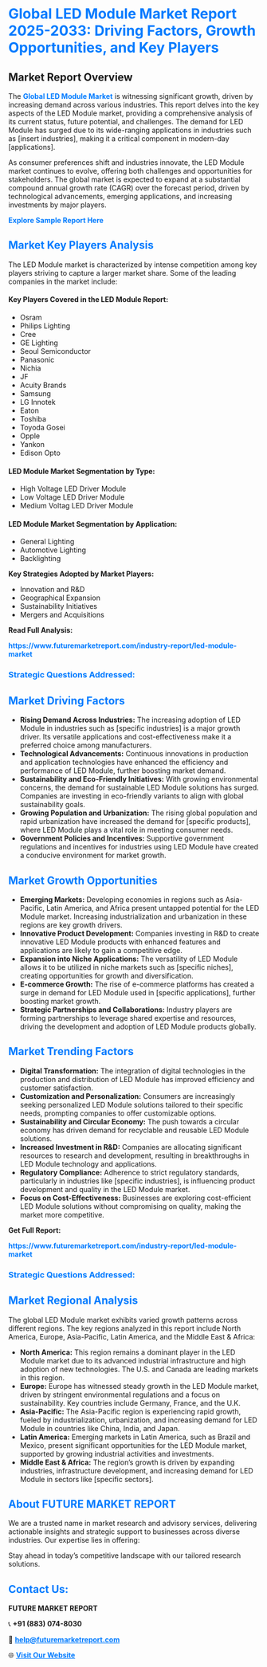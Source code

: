 <h1 style="color: #007BFF;">Global LED Module Market Report 2025-2033: Driving Factors, Growth Opportunities, and Key Players</h1>

<section id="overview">
<h2>Market Report Overview</h2>
<p>The <a href="https://www.futuremarketreport.com/industry-report/led-module-market" style="color: #007BFF; text-decoration: none;"><strong>Global LED Module Market</strong></a> is witnessing significant growth, driven by increasing demand across various industries. This report delves into the key aspects of the LED Module market, providing a comprehensive analysis of its current status, future potential, and challenges. The demand for LED Module has surged due to its wide-ranging applications in industries such as [insert industries], making it a critical component in modern-day [applications].</p>
<p>As consumer preferences shift and industries innovate, the LED Module market continues to evolve, offering both challenges and opportunities for stakeholders. The global market is expected to expand at a substantial compound annual growth rate (CAGR) over the forecast period, driven by technological advancements, emerging applications, and increasing investments by major players.</p>
</section>

<section id="overview">
<p><a href="https://www.futuremarketreport.com/request-sample/reportId=26355" style="color: #007BFF; text-decoration: none;"><strong>Explore Sample Report Here</strong></a></p>
</section>

<section id="key-players">
<h2 style="color: #007BFF;">Market Key Players Analysis</h2>
<p>The LED Module market is characterized by intense competition among key players striving to capture a larger market share. Some of the leading companies in the market include:</p>
<h4>Key Players Covered in the LED Module Report:</h4>
<ul><li>Osram</li><li>Philips Lighting</li><li>Cree</li><li>GE Lighting</li><li>Seoul Semiconductor</li><li>Panasonic</li><li>Nichia</li><li>JF</li><li>Acuity Brands</li><li>Samsung</li><li>LG Innotek</li><li>Eaton</li><li>Toshiba</li><li>Toyoda Gosei</li><li>Opple</li><li>Yankon</li><li>Edison Opto</li></ul>
<h4>LED Module Market Segmentation by Type:</h4>
<ul><li>High Voltage LED Driver Module</li><li>Low Voltage LED Driver Module</li><li>Medium Voltag LED Driver Module</li></ul>

<h4>LED Module Market Segmentation by Application:</h4>
<ul><li>General Lighting</li><li>Automotive Lighting</li><li>Backlighting</li></ul>
<p><strong>Key Strategies Adopted by Market Players:</strong></p>
<ul>
<li>Innovation and R&D</li>
<li>Geographical Expansion</li>
<li>Sustainability Initiatives</li>
<li>Mergers and Acquisitions</li>
</ul>
</section>

<section>
<p><strong>Read Full Analysis: </strong></p><a href="https://www.futuremarketreport.com/industry-report/led-module-market" style="color: #007BFF; text-decoration: none;"><strong>https://www.futuremarketreport.com/industry-report/led-module-market</strong></a>
<h3 style="color: #007BFF;">Strategic Questions Addressed:</h3>
</section>

<section id="driving-factors">
<h2 style="color: #007BFF;">Market Driving Factors</h2>
<ul>
<li><strong>Rising Demand Across Industries:</strong> The increasing adoption of LED Module in industries such as [specific industries] is a major growth driver. Its versatile applications and cost-effectiveness make it a preferred choice among manufacturers.</li>
<li><strong>Technological Advancements:</strong> Continuous innovations in production and application technologies have enhanced the efficiency and performance of LED Module, further boosting market demand.</li>
<li><strong>Sustainability and Eco-Friendly Initiatives:</strong> With growing environmental concerns, the demand for sustainable LED Module solutions has surged. Companies are investing in eco-friendly variants to align with global sustainability goals.</li>
<li><strong>Growing Population and Urbanization:</strong> The rising global population and rapid urbanization have increased the demand for [specific products], where LED Module plays a vital role in meeting consumer needs.</li>
<li><strong>Government Policies and Incentives:</strong> Supportive government regulations and incentives for industries using LED Module have created a conducive environment for market growth.</li>
</ul>
</section>

<section id="growth-opportunities">
<h2 style="color: #007BFF;">Market Growth Opportunities</h2>
<ul>
<li><strong>Emerging Markets:</strong> Developing economies in regions such as Asia-Pacific, Latin America, and Africa present untapped potential for the LED Module market. Increasing industrialization and urbanization in these regions are key growth drivers.</li>
<li><strong>Innovative Product Development:</strong> Companies investing in R&D to create innovative LED Module products with enhanced features and applications are likely to gain a competitive edge.</li>
<li><strong>Expansion into Niche Applications:</strong> The versatility of LED Module allows it to be utilized in niche markets such as [specific niches], creating opportunities for growth and diversification.</li>
<li><strong>E-commerce Growth:</strong> The rise of e-commerce platforms has created a surge in demand for LED Module used in [specific applications], further boosting market growth.</li>
<li><strong>Strategic Partnerships and Collaborations:</strong> Industry players are forming partnerships to leverage shared expertise and resources, driving the development and adoption of LED Module products globally.</li>
</ul>
</section>

<section id="trending-factors">
<h2 style="color: #007BFF;">Market Trending Factors</h2>
<ul>
<li><strong>Digital Transformation:</strong> The integration of digital technologies in the production and distribution of LED Module has improved efficiency and customer satisfaction.</li>
<li><strong>Customization and Personalization:</strong> Consumers are increasingly seeking personalized LED Module solutions tailored to their specific needs, prompting companies to offer customizable options.</li>
<li><strong>Sustainability and Circular Economy:</strong> The push towards a circular economy has driven demand for recyclable and reusable LED Module solutions.</li>
<li><strong>Increased Investment in R&D:</strong> Companies are allocating significant resources to research and development, resulting in breakthroughs in LED Module technology and applications.</li>
<li><strong>Regulatory Compliance:</strong> Adherence to strict regulatory standards, particularly in industries like [specific industries], is influencing product development and quality in the LED Module market.</li>
<li><strong>Focus on Cost-Effectiveness:</strong> Businesses are exploring cost-efficient LED Module solutions without compromising on quality, making the market more competitive.</li>
</ul>
</section>

<section>
<p><strong>Get Full Report: </strong></p><a href="https://www.futuremarketreport.com/industry-report/led-module-market" style="color: #007BFF; text-decoration: none;"><strong>https://www.futuremarketreport.com/industry-report/led-module-market</strong></a>
<h3 style="color: #007BFF;">Strategic Questions Addressed:</h3>
</section>


<section id="regional-analysis">
<h2 style="color: #007BFF;">Market Regional Analysis</h2>
<p>The global LED Module market exhibits varied growth patterns across different regions. The key regions analyzed in this report include North America, Europe, Asia-Pacific, Latin America, and the Middle East & Africa:</p>
<ul>
<li><strong>North America:</strong> This region remains a dominant player in the LED Module market due to its advanced industrial infrastructure and high adoption of new technologies. The U.S. and Canada are leading markets in this region.</li>
<li><strong>Europe:</strong> Europe has witnessed steady growth in the LED Module market, driven by stringent environmental regulations and a focus on sustainability. Key countries include Germany, France, and the U.K.</li>
<li><strong>Asia-Pacific:</strong> The Asia-Pacific region is experiencing rapid growth, fueled by industrialization, urbanization, and increasing demand for LED Module in countries like China, India, and Japan.</li>
<li><strong>Latin America:</strong> Emerging markets in Latin America, such as Brazil and Mexico, present significant opportunities for the LED Module market, supported by growing industrial activities and investments.</li>
<li><strong>Middle East & Africa:</strong> The region’s growth is driven by expanding industries, infrastructure development, and increasing demand for LED Module in sectors like [specific sectors].</li>
</ul>
</section>

<footer>
<h2 style="color: #007BFF;">About FUTURE MARKET REPORT</h2>
<p>We are a trusted name in market research and advisory services, delivering actionable insights and strategic support to businesses across diverse industries. Our expertise lies in offering:</p>

<p>Stay ahead in today’s competitive landscape with our tailored research solutions.</p>

<h2 style="color: #007BFF;">Contact Us:</h2>
<p><strong>FUTURE MARKET REPORT</strong></p>
<p>📞 <strong>+91 (883) 074-8030</strong></p>
<p>📧 <strong><a href="mailto:help@futuremarketreport.com" style="color: #007BFF;">help@futuremarketreport.com</a></strong></p>
<p>🌐 <strong><a href="https://www.futuremarketreport.com/" style="color: #007BFF;">Visit Our Website</a></strong></p>
</footer>
